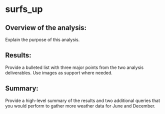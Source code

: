 # surfs_up

## Overview of the analysis: 
Explain the purpose of this analysis.
## Results: 
Provide a bulleted list with three major points from the two analysis deliverables. Use images as support where needed.
## Summary: 
Provide a high-level summary of the results and two additional queries that you would perform to gather more weather data for June and December.
